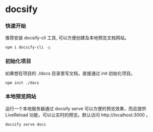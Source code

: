 # docsify



### 快速开始

推荐安装 docsify-cli 工具, 可以方便创建及本地预览文档网站。

```bash
npm i docsify-cli -g
```



### 初始化项目

如果想在项目的 ./docs 目录里写文档，直接通过 init 初始化项目。

```bash
npm init ./docs
```



### 本地预览网站

运行一个本地服务器通过 docsify serve 可以方便的预览效果，而且提供 LiveReload 功能，可以让实时的预览。默认访问 http://localhost:3000 。

```bash
docsify serve docs
```